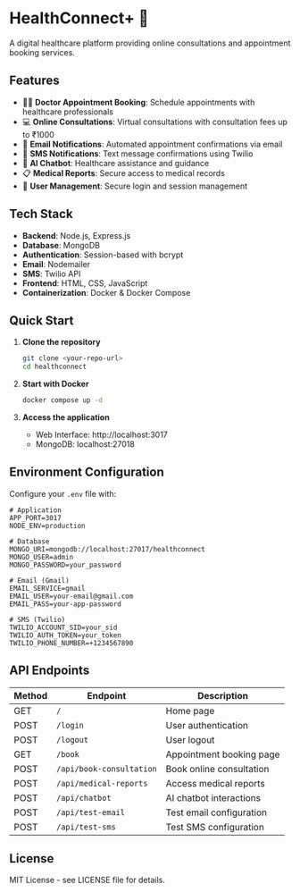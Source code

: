 # HealthConnect+ 🏥

A digital healthcare platform providing online consultations and appointment booking services.

## Features

- 👨‍⚕️ **Doctor Appointment Booking**: Schedule appointments with healthcare professionals
- 💻 **Online Consultations**: Virtual consultations with consultation fees up to ₹1000
- 📧 **Email Notifications**: Automated appointment confirmations via email
- 📱 **SMS Notifications**: Text message confirmations using Twilio
- 🤖 **AI Chatbot**: Healthcare assistance and guidance
- 📋 **Medical Reports**: Secure access to medical records
- 👤 **User Management**: Secure login and session management

## Tech Stack

- **Backend**: Node.js, Express.js
- **Database**: MongoDB
- **Authentication**: Session-based with bcrypt
- **Email**: Nodemailer
- **SMS**: Twilio API
- **Frontend**: HTML, CSS, JavaScript
- **Containerization**: Docker & Docker Compose

## Quick Start

1. **Clone the repository**
   ```bash
   git clone <your-repo-url>
   cd healthconnect
   ```

2. **Start with Docker**
   ```bash
   docker compose up -d
   ```

3. **Access the application**
   - Web Interface: http://localhost:3017
   - MongoDB: localhost:27018

## Environment Configuration

Configure your `.env` file with:

```env
# Application
APP_PORT=3017
NODE_ENV=production

# Database
MONGO_URI=mongodb://localhost:27017/healthconnect
MONGO_USER=admin
MONGO_PASSWORD=your_password

# Email (Gmail)
EMAIL_SERVICE=gmail
EMAIL_USER=your-email@gmail.com
EMAIL_PASS=your-app-password

# SMS (Twilio)
TWILIO_ACCOUNT_SID=your_sid
TWILIO_AUTH_TOKEN=your_token
TWILIO_PHONE_NUMBER=+1234567890
```

## API Endpoints

| Method | Endpoint | Description |
|--------|----------|-------------|
| GET | `/` | Home page |
| POST | `/login` | User authentication |
| POST | `/logout` | User logout |
| GET | `/book` | Appointment booking page |
| POST | `/api/book-consultation` | Book online consultation |
| POST | `/api/medical-reports` | Access medical reports |
| POST | `/api/chatbot` | AI chatbot interactions |
| POST | `/api/test-email` | Test email configuration |
| POST | `/api/test-sms` | Test SMS configuration |

## License

MIT License - see LICENSE file for details.
